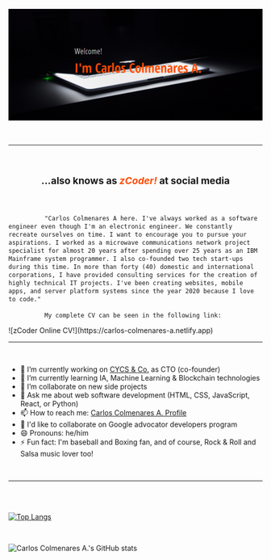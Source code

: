 ![zCoder Banner!](assets/img/miBanner.png)

<br>

---

<br>

### <div style="text-align:center"><h3>...also knows as<span style="color:#ff4c00"> _zCoder!_ </span>at social media</div>

<br>

<p style="text-align:justify; font-size:18px">


              "Carlos Colmenares A here. I've always worked as a software engineer even though I'm an electronic engineer. We constantly recreate ourselves on time. I want to encourage you to pursue your aspirations. I worked as a microwave communications network project specialist for almost 20 years after spending over 25 years as an IBM Mainframe system programmer. I also co-founded two tech start-ups during this time. In more than forty (40) domestic and international corporations, I have provided consulting services for the creation of highly technical IT projects. I've been creating websites, mobile apps, and server platform systems since the year 2020 because I love to code."

              My complete CV can be seen in the following link:

</p>
![zCoder Online CV!](https://carlos-colmenares-a.netlify.app)

<br>

---

<br>

- 🔭 I’m currently working on [CYCS & Co.](https://cycs.netlify.app "CYCS Ingeniería e Instalaciones") as CTO (co-founder)
- 🌱 I’m currently learning IA, Machine Learning & Blockchain technologies
- 👯 I’m collaborate on new side projects
- 💬 Ask me about web software development (HTML, CSS, JavaScript, React, or Python)
- 📫 How to reach me: [Carlos Colmenares A. Profile](https://carlos-colmenares-a.netlify.app "https://carlos-colmenares-a.netlify.app")
- 👯 I'd like to collaborate on Google advocator developers program
- 😄 Pronouns: he/him
- ⚡ Fun fact: I'm baseball and Boxing fan, and of course, Rock & Roll and Salsa music lover too!

<br>

---

<br>
<br>

[![Top Langs](https://github-readme-stats.vercel.app/api/top-langs/?username=cycscarlos&&langs_count=8&theme=vue-dark)](https://github.com/cycscarlos/github-readme-stats)

<br>

![Carlos Colmenares A.'s GitHub stats](https://github-readme-stats.vercel.app/api?username=cycscarlos&show_icons=true&theme=vue-dark&hide=stars,prs)

<br>

<!-- ## My Colaborations -->

<!-- [![Carlos Colmenares A.'s github activity graph](https://activity-graph.herokuapp.com/graph?username=cycscarlos&theme=react-dark)](https://github.com/cycscarlos/github-readme-activity-graph) -->

<br>
